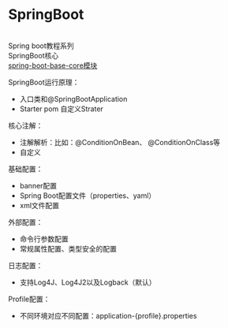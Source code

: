 # SpringBoot
<br>Spring boot教程系列
<br>SpringBoot核心
<br>[spring-boot-base-core模块]()

SpringBoot运行原理：    
+ 入口类和@SpringBootApplication  
+ Starter pom  自定义Strater

核心注解：
+ 注解解析：比如：@ConditionOnBean、 @ConditionOnClass等
+ 自定义

基础配置：
+ banner配置
+ Spring Boot配置文件（properties、yaml）
+ xml文件配置

外部配置：
+ 命令行参数配置
+ 常规属性配置、类型安全的配置

日志配置：
+ 支持Log4J、Log4J2以及Logback（默认）

Profile配置：
+ 不同环境对应不同配置：application-{profile}.properties

